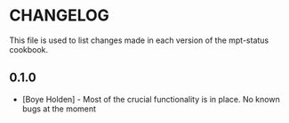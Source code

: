 CHANGELOG
=========

This file is used to list changes made in each version of the mpt-status cookbook.

0.1.0
-----
- [Boye Holden] - Most of the crucial functionality is in place. No known bugs at the moment